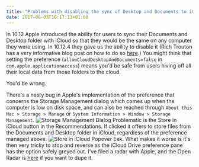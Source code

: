 ```yaml
---
title: "Problems with disabling the sync of Desktop and Documents to iCloud"
date: 2017-08-03T16:17:13+01:00
---
```

In 10.12 Apple introduced the ability for users to sync their Documents and Desktop folder with iCloud so that they would be the same on any computer they were using. In 10.12.4 they gave us the ability to disable it (Rich Trouton has a very informative blog post on how to do so [here](https://derflounder.wordpress.com/2017/03/27/disabling-icloud-desktop-and-documents-syncing/).) You might think that setting the preference (`allowCloudDesktopAndDocuments=false` in `com.apple.applicationaccess`) means you'd be safe from users hiving off all their local data from those folders to the cloud.

You'd be wrong.

There's a nasty bug in Apple's implementation of the preference that concerns the Storage Management dialog which comes up when the computer is low on disk space, and can also be reached through `About this Mac > Storage > Manage` or `System Information > Window > Storage Management`.
![Storage Management Dialog](/img/storage_management.png)
Problematic is the Store in iCloud button in the Recommendations. If clicked it offers to store files from the Documents and Desktop folder in iCloud, regardless of the preference managed above.
![Store in iCloud Popover](/img/store_in_icloud.png)
Eek. What makes it worse is it's then very tricky to stop and reverse as the iCloud Drive preference pane has the option safely greyed out. I've filed a radar with Apple, and the Open Radar is [here](https://openradar.appspot.com/33652807) if you want to dupe it.
